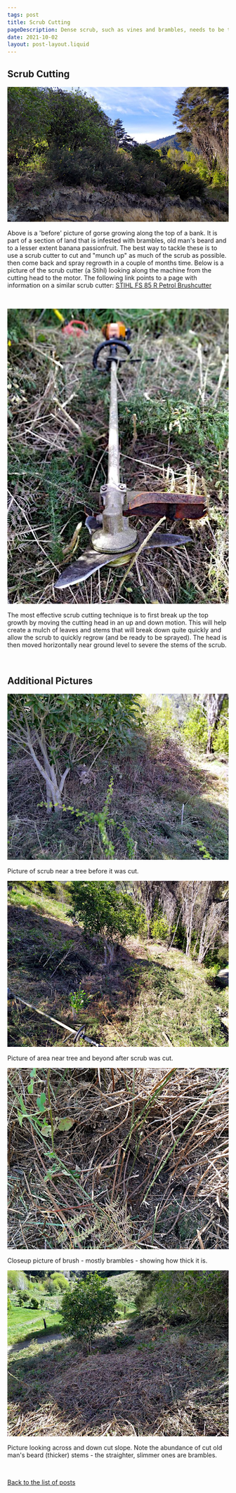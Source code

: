 ```yaml
---
tags: post
title: Scrub Cutting
pageDescription: Dense scrub, such as vines and brambles, needs to be tackled by machine.
date: 2021-10-02
layout: post-layout.liquid
---
```


## Scrub Cutting

![Picture of gorse along top of bank](/assets/images/news/scrub-cutting/gorse-along-top-of-bank.jpg)

Above is a 'before' picture of gorse growing along the top of a bank. It is part of a section of land that is infested with brambles, old man's beard and to a lesser extent banana passionfruit. The best way to tackle these is to use a scrub cutter to cut and "munch up" as much of the scrub as possible. then come back and spray regrowth in a couple of months time. Below is a picture of the scrub cutter (a Stihl) looking along the machine from the cutting head to the motor. The following link points to a page with information on a similar scrub cutter: [STIHL FS 85 R Petrol Brushcutter](https://www.stihlshop.co.nz/default/stihl-fs-85-r-petrol-brushcutter.html)

<p>&nbsp;</p>
<img src="/assets/images/news/scrub-cutting/scrub-cutter.jpg" alt="Picture of gorse scrub cutter" loading="lazy" />

The most effective scrub cutting technique is to first break up the top growth by moving the cutting head in an up and down motion. This will help create a mulch of leaves and stems that will break down quite quickly and allow the scrub to quickly regrow (and be ready to be sprayed). The head is then moved horizontally near ground level to severe the stems of the scrub. 

<p>&nbsp;</p>

## Additional Pictures

<img src="/assets/images/news/scrub-cutting/scrub-by-tree-before.jpg" alt="Picture of scrub near a tree before it was cut" loading="lazy" />

Picture of scrub near a tree before it was cut.

<img src="/assets/images/news/scrub-cutting/scrub-by-tree-after.jpg" alt="Picture of area near tree after scrub was cut" loading="lazy" />

Picture of area near tree and beyond after scrub was cut.

<img src="/assets/images/news/scrub-cutting/closeup-of-brush-to-cut.jpg" alt="Closeup picture of uncut brush showing how thick it is" loading="lazy" />

Closeup picture of brush - mostly brambles - showing how thick it is.

<img src="/assets/images/news/scrub-cutting/after-clearing.jpg" alt="Picture looking across and down cut slope showing the abundance of cut old man's beard stems" loading="lazy" />

Picture looking across and down cut slope. Note the abundance of cut old man's beard (thicker) stems - the straighter, slimmer ones are brambles.

<p>&nbsp;</p>

[Back to the list of posts](/postlist)

<p>&nbsp;</p>
